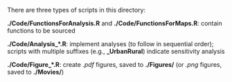 There are three types of scripts in this directory:

**./Code/FunctionsForAnalysis.R** and **./Code/FunctionsForMaps.R**: contain functions to be sourced

**./Code/Analysis_\*.R**: implement analyses (to follow in sequential order); scripts with multiple suffixes (e.g., **_UrbanRural**) indicate sensitivity analysis

**./Code/Figure_\*.R**: create *.pdf* figures, saved to **./Figures/** (or *.png* figures, saved to **./Movies/**)
